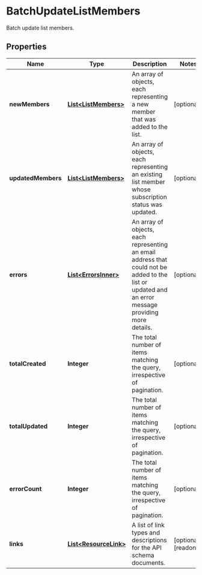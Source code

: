 

# BatchUpdateListMembers

Batch update list members.

## Properties

| Name | Type | Description | Notes |
|------------ | ------------- | ------------- | -------------|
|**newMembers** | [**List&lt;ListMembers&gt;**](ListMembers.md) | An array of objects, each representing a new member that was added to the list. |  [optional] |
|**updatedMembers** | [**List&lt;ListMembers&gt;**](ListMembers.md) | An array of objects, each representing an existing list member whose subscription status was updated. |  [optional] |
|**errors** | [**List&lt;ErrorsInner&gt;**](ErrorsInner.md) | An array of objects, each representing an email address that could not be added to the list or updated and an error message providing more details. |  [optional] |
|**totalCreated** | **Integer** | The total number of items matching the query, irrespective of pagination. |  [optional] |
|**totalUpdated** | **Integer** | The total number of items matching the query, irrespective of pagination. |  [optional] |
|**errorCount** | **Integer** | The total number of items matching the query, irrespective of pagination. |  [optional] |
|**links** | [**List&lt;ResourceLink&gt;**](ResourceLink.md) | A list of link types and descriptions for the API schema documents. |  [optional] [readonly] |



